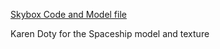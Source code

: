 [Skybox Code and Model file](http://www.riemers.net/eng/Tutorials/XNA/Csharp/Series2/Skybox.php)

Karen Doty for the Spaceship model and texture
